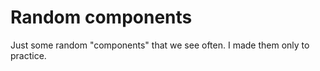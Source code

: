 # Random components

Just some random "components" that we see often. I made them only to practice. 
